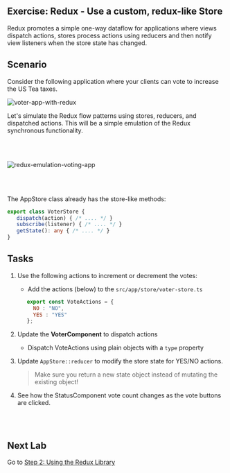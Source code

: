 ## Exercise: Redux - Use a custom, redux-like Store

Redux promotes a simple one-way dataflow for applications 
where views dispatch actions, stores process actions using reducers
and then notify view listeners when the store state has changed.


## Scenario

Consider the following application where your clients can vote to increase the US Tea taxes.

![voter-app-with-redux](https://cloud.githubusercontent.com/assets/210413/25202424/fbc0e10c-251a-11e7-8247-485e70a2a059.jpg)


Let's simulate the Redux flow patterns using stores, reducers, and dispatched actions. 
This will be a simple emulation of the Redux synchronous functionality.

<br/>&nbsp;

![redux-emulation-voting-app](https://cloud.githubusercontent.com/assets/210413/25308498/34b09450-277b-11e7-898d-9c3c837d14d7.jpg)

<br/>&nbsp;

The AppStore class already has the store-like methods:

```ts
export class VoterStore {
   dispatch(action) { /* .... */ }
   subscribe(listener) { /* .... */ }
   getState(): any { /* .... */ }
}
```

## Tasks

1. Use the following actions to increment or decrement the votes:
    *  Add the actions (below) to the `src/app/store/voter-store.ts`  
    ```js
       export const VoteActions = {
         NO : "NO",
         YES : "YES"
       };
    ```
  
2. Update the **VoterComponent** to dispatch actions 
    * Dispatch VoteActions using plain objects with a `type` property   

3. Update `AppStore::reducer` to modify the store state for YES/NO actions.
    > Make sure you return a new state object instead of mutating the existing object!

4. See how the StatusComponent vote count changes as the vote buttons are clicked.

<br/>&nbsp;

## Next Lab

Go to [Step 2: Using the Redux Library](step-2-use-createStore.md)
